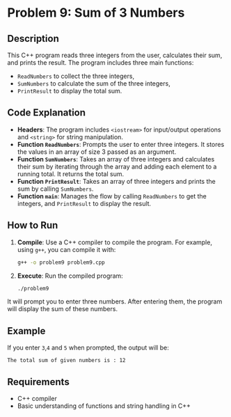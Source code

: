 # Problem 9: Sum of 3 Numbers

## Description
This C++ program reads three integers from the user, calculates their sum, and prints the result. The program includes three main functions:
- `ReadNumbers` to collect the three integers,
- `SumNumbers` to calculate the sum of the three integers,
- `PrintResult` to display the total sum.


## Code Explanation

- **Headers**: The program includes `<iostream>` for input/output operations and `<string>` for string manipulation.
- **Function `ReadNumbers`**: Prompts the user to enter three integers. It stores the values in an array of size 3 passed as an argument.
- **Function `SumNumbers`**: Takes an array of three integers and calculates their sum by iterating through the array and adding each element to a running total. It returns the total sum.
- **Function `PrintResult`**: Takes an array of three integers and prints the sum by calling `SumNumbers`.
- **Function `main`**: Manages the flow by calling `ReadNumbers` to get the integers, and `PrintResult` to display the result.

## How to Run

1. **Compile**: Use a C++ compiler to compile the program. For example, using `g++`, you can compile it with:
   ```bash
   g++ -o problem9 problem9.cpp
2. **Execute**: Run the compiled program:
    ```bash
    ./problem9

It will prompt you to enter three numbers. After entering them, the program will display the sum of these numbers.

## Example
If you enter `3`,`4` and `5` when prompted, the output will be:
```
The total sum of given numbers is : 12
```

## Requirements
- C++ compiler
- Basic understanding of functions and string handling in C++
